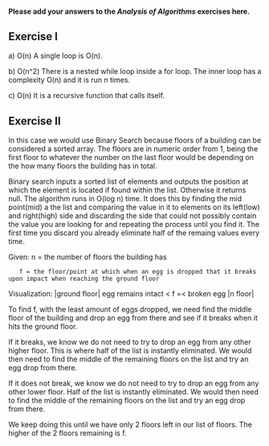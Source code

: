 #### Please add your answers to the **_Analysis of Algorithms_** exercises here.

## Exercise I

a) O(n) A single loop is O(n).

b) O(n^2) There is a nested while loop inside a for loop. The inner loop has a complexity O(n) and it is run n times.

c) O(n) It is a recursive function that calls itself.

## Exercise II

In this case we would use Binary Search because floors of a building can be considered a sorted array. The floors are in numeric order from 1, being the first floor to whatever the number on the last floor would be depending on the how many floors the building has in total.

Binary search inputs a sorted list of elements and outputs the position at which the element is located if found within the list. Otherwise it returns null. The algorithm runs in O(log n) time. It does this by finding the mid point(mid) a the list and comparing the value in it to elements on its left(low) and right(high) side and discarding the side that could not possibly contain the value you are looking for and repeating the process until you find it. The first time you discard you already eliminate half of the remaing values every time.

Given: n = the number of floors the building has

       f = the floor/point at which when an egg is dropped that it breaks upon impact when reaching the ground floor

Visualization: |ground floor| egg remains intact < f =< broken egg |n floor|

To find f, with the least amount of eggs dropped, we need find the middle floor of the building and drop an egg from there and see if it breaks when it hits the ground floor.

If it breaks, we know we do not need to try to drop an egg from any other higher floor. This is where half of the list is instantly eliminated. We would then need to find the middle of the remaining floors on the list and try an egg drop from there.

If it does not break, we know we do not need to try to drop an egg from any other lower floor. Half of the list is instantly eliminated.
We would then need to find the middle of the remaining floors on the list and try an egg drop from there.

We keep doing this until we have only 2 floors left in our list of floors. The higher of the 2 floors remaining is f.
